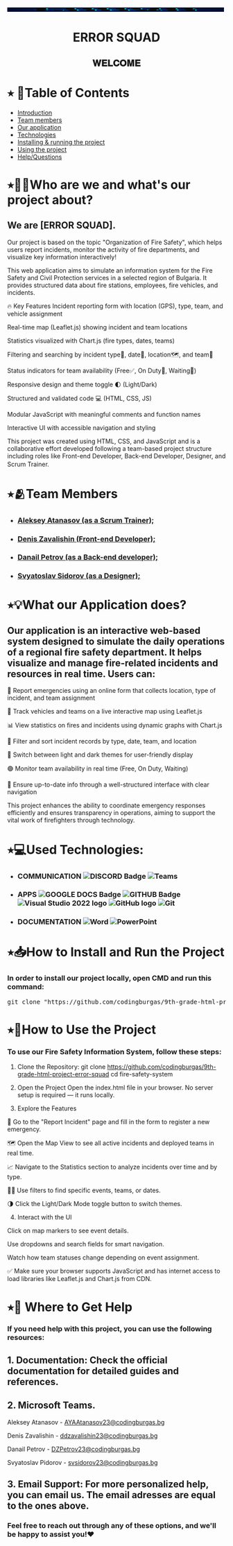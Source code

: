 
<img src="logo.png" alt="Logo" width="500" height="10">

<h1 align="center" color="blue">
<strong>ERROR SQUAD</strong>
</h1>
<h2 align="center">𝐖𝐄𝐋𝐂𝐎𝐌𝐄</h2>




# ⭑ 📃Table of Contents 
  - [Introduction](#who-are-we-and-whats-our-project-about)
  - [Team members](#team-members)
  - [Our application](#what-our-application-does)
  - [Technologies](#used-technologies)
  - [Installing & running the project](#how-to-install-and-run-the-project)
  - [Using the project](#how-to-use-the-project)
  - [Help/Questions](#-where-to-get-help)

# ⭑🧑‍🎓Who are we and what's our project about?

## We are [ERROR SQUAD].
Our project is based on the topic "Organization of Fire Safety", which helps users report incidents, monitor the activity of fire departments, and visualize key information interactively!

This web application aims to simulate an information system for the Fire Safety and Civil Protection services in a selected region of Bulgaria. It provides structured data about fire stations, employees, fire vehicles, and incidents.

🔥 Key Features
Incident reporting form with location (GPS), type, team, and vehicle assignment

Real-time map (Leaflet.js) showing incident and team locations

Statistics visualized with Chart.js (fire types, dates, teams)

Filtering and searching by incident type🔎, date📅, location🗺, and team🤝

Status indicators for team availability (Free✅, On Duty📛, Waiting🔰)

Responsive design and theme toggle 🌓 (Light/Dark)

Structured and validated code 💻 (HTML, CSS, JS)

Modular JavaScript with meaningful comments and function names

Interactive UI with accessible navigation and styling

This project was created using HTML, CSS, and JavaScript and is a collaborative effort developed following a team-based project structure including roles like Front-end Developer, Back-end Developer, Designer, and Scrum Trainer.ㅤㅤㅤㅤ
                            ㅤ  
# ⭑🫂Team Members
- ### <a href = "https://github.com/AYAAtanasov23"> Aleksey Atanasov  (as a Scrum Trainer); </a>

- ### <a href = "https://github.com/ddzavalishin23"> Denis Zavalishin (Front-end Developer); </a>

- ### <a href = "https://github.com/DZPertrov23"> Danail Petrov  (as a Back-end developer); </a>

- ### <a href = "https://github.com/SVSidorov23"> Svyatoslav Sidorov (as a Designer); </a>



# ⭑💡What our Application does?
## Our application is an interactive web-based system designed to simulate the daily operations of a regional fire safety department. It helps visualize and manage fire-related incidents and resources in real time. Users can:

📍 Report emergencies using an online form that collects location, type of incident, and team assignment

🚒 Track vehicles and teams on a live interactive map using Leaflet.js

📊 View statistics on fires and incidents using dynamic graphs with Chart.js

🔎 Filter and sort incident records by type, date, team, and location

🌙 Switch between light and dark themes for user-friendly display

🟢 Monitor team availability in real time (Free, On Duty, Waiting)

🔄 Ensure up-to-date info through a well-structured interface with clear navigation

This project enhances the ability to coordinate emergency responses efficiently and ensures transparency in operations, aiming to support the vital work of firefighters through technology.


# ⭑💻Used Technologies:
- ### COMMUNICATION ![DISCORD Badge](https://img.shields.io/badge/Discord-5865F2?style=for-the-badge&logo=discord&logoColor=white)  <img src="https://imgs.search.brave.com/TCaxXba6FDPgBLScFrXyOPLtb0Fp46vZUEJEvcAY6h8/rs:fit:860:0:0:0/g:ce/aHR0cHM6Ly93d3cu/bGlibG9nby5jb20v/aW1nLWxvZ28vbWk0/NjJtZTk5LW1pY3Jv/c29mdC10ZWFtcy1s/b2dvLW1pY3Jvc29m/dC10ZWFtcy5wbmc" alt="Teams" width=32px>
- ### APPS ![GOOGLE DOCS Badge](https://img.shields.io/badge/Google%20Docs-4285F4?style=for-the-badge&logo=google-docs&logoColor=white4) ![GITHUB Badge](https://img.shields.io/badge/GitHub-100000?style=for-the-badge&logo=github&logoColor=white) <img src="https://code.visualstudio.com/assets/images/code-stable.png" alt="Visual Studio 2022 logo" width=32px> <img src="https://cdn.worldvectorlogo.com/logos/github-icon-1.svg" alt="GitHub logo" width=32px> <img src="https://cdn.worldvectorlogo.com/logos/git-bash.svg" alt="Git" width=32px>
- ### DOCUMENTATION <img src="https://cdn.worldvectorlogo.com/logos/word-1.svg" alt="Word" width=32px> <img src="https://cdn.worldvectorlogo.com/logos/powerpoint-2.svg" alt="PowerPoint" width=32px>

   




# ⭑📥How to Install and Run the Project
### In order to install our project locally, open CMD and run this command:
<pre>git clone "https://github.com/codingburgas/9th-grade-html-project-error-squad"</pre>

# ⭑🚀How to Use the Project 
### To use our Fire Safety Information System, follow these steps:

1. Clone the Repository:
git clone https://github.com/codingburgas/9th-grade-html-project-error-squad
cd fire-safety-system


2. Open the Project
Open the index.html file in your browser. No server setup is required — it runs locally.

3. Explore the Features

📝 Go to the "Report Incident" page and fill in the form to register a new emergency.

🗺️ Open the Map View to see all active incidents and deployed teams in real time.

📈 Navigate to the Statistics section to analyze incidents over time and by type.

🧑‍🚒 Use filters to find specific events, teams, or dates.

🌗 Click the Light/Dark Mode toggle button to switch themes.

4. Interact with the UI

Click on map markers to see event details.

Use dropdowns and search fields for smart navigation.

Watch how team statuses change depending on event assignment.

✅ Make sure your browser supports JavaScript and has internet access to load libraries like Leaflet.js and Chart.js from CDN.

# ⭑📧 Where to Get Help
### If you need help with this project, you can use the following resources:

## 1. **Documentation**: Check the official documentation for detailed guides and references.
   
## 2. **Microsoft Teams**.
   
   Aleksey Atanasov - AYAAtanasov23@codingburgas.bg

   Denis Zavalishin - ddzavalishin23@codingburgas.bg

   Danail Petrov - DZPetrov23@codingburgas.bg

   Svyatoslav Pidorov - svsidorov23@codingburgas.bg

  
## 3. **Email Support**: For more personalized help, you can email us. The email adresses are equal to the ones above.

### Feel free to reach out through any of these options, and we'll be happy to assist you!❤️

